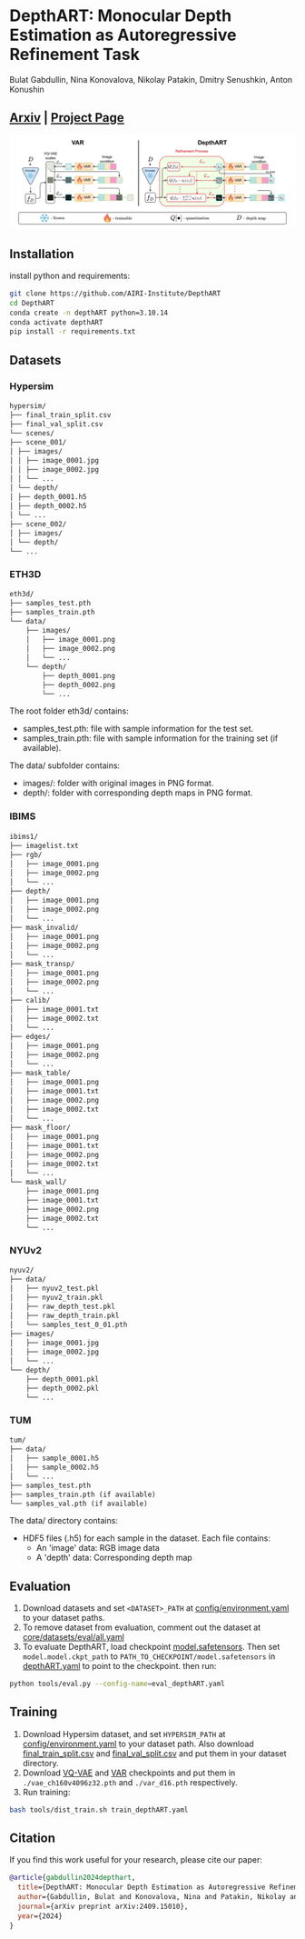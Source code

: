 # DepthART: Monocular Depth Estimation as Autoregressive Refinement Task
Bulat Gabdullin, Nina Konovalova, Nikolay Patakin, Dmitry Senushkin, Anton Konushin
## [Arxiv](https://arxiv.org/abs/2409.15010) | [Project Page](https://bulatko.github.io/DepthART.github.io/)

![depthart](assets/DepthART.png)

## Installation
install python and requirements:
```bash
git clone https://github.com/AIRI-Institute/DepthART
cd DepthART
conda create -n depthART python=3.10.14
conda activate depthART
pip install -r requirements.txt
```


## Datasets

### Hypersim
```
hypersim/
├── final_train_split.csv
├── final_val_split.csv
└── scenes/
├── scene_001/
│ ├── images/
│ │ ├── image_0001.jpg
│ │ ├── image_0002.jpg
│ │ └── ...
│ └── depth/
│ ├── depth_0001.h5
│ ├── depth_0002.h5
│ └── ...
├── scene_002/
│ ├── images/
│ └── depth/
└── ...
```


### ETH3D
```
eth3d/
├── samples_test.pth
├── samples_train.pth
└── data/
    ├── images/
    │   ├── image_0001.png
    │   ├── image_0002.png
    │   └── ...
    └── depth/
        ├── depth_0001.png
        ├── depth_0002.png
        └── ...
```
The root folder eth3d/ contains:
 - samples_test.pth: file with sample information for the test set.
 - samples_train.pth: file with sample information for the training set (if available).


The data/ subfolder contains:
 - images/: folder with original images in PNG format.
 - depth/: folder with corresponding depth maps in PNG format.



### IBIMS

```
ibims1/
├── imagelist.txt
├── rgb/
│   ├── image_0001.png
│   ├── image_0002.png
│   └── ...
├── depth/
│   ├── image_0001.png
│   ├── image_0002.png
│   └── ...
├── mask_invalid/
│   ├── image_0001.png
│   ├── image_0002.png
│   └── ...
├── mask_transp/
│   ├── image_0001.png
│   ├── image_0002.png
│   └── ...
├── calib/
│   ├── image_0001.txt
│   ├── image_0002.txt
│   └── ...
├── edges/
│   ├── image_0001.png
│   ├── image_0002.png
│   └── ...
├── mask_table/
│   ├── image_0001.png
│   ├── image_0001.txt
│   ├── image_0002.png
│   ├── image_0002.txt
│   └── ...
├── mask_floor/
│   ├── image_0001.png
│   ├── image_0001.txt
│   ├── image_0002.png
│   ├── image_0002.txt
│   └── ...
└── mask_wall/
    ├── image_0001.png
    ├── image_0001.txt
    ├── image_0002.png
    ├── image_0002.txt
    └── ...
```

### NYUv2
```
nyuv2/
├── data/
│   ├── nyuv2_test.pkl
│   ├── nyuv2_train.pkl
│   ├── raw_depth_test.pkl
│   ├── raw_depth_train.pkl
│   └── samples_test_0_01.pth
├── images/
│   ├── image_0001.jpg
│   ├── image_0002.jpg
│   └── ...
└── depth/
    ├── depth_0001.pkl
    ├── depth_0002.pkl
    └── ...
```

### TUM
```
tum/
├── data/
│   ├── sample_0001.h5
│   ├── sample_0002.h5
│   └── ...
├── samples_test.pth
├── samples_train.pth (if available)
└── samples_val.pth (if available)
```


The data/ directory contains:
  - HDF5 files (.h5) for each sample in the dataset. Each file contains:
    - An 'image' data: RGB image data
    - A 'depth' data: Corresponding depth map


## Evaluation
1. Download datasets and set `<DATASET>_PATH` at [config/environment.yaml](config/environment.yaml) to your dataset paths.
2. To remove dataset from evaluation, comment out the dataset at [core/datasets/eval/all.yaml](config/core/datasets/eval/all.yaml)
3. To evaluate DepthART, load checkpoint [model.safetensors](https://drive.google.com/file/d/11-G5lpT9OM0LQRoczW0Hb15akX300wpG/view?usp=sharing). Then set `model.model.ckpt_path` to `PATH_TO_CHECKPOINT/model.safetensors` in 
[depthART.yaml](depthart/depth-estimation/config/launch/eval/depthART.yaml) to point to the checkpoint.
then run:
```bash
python tools/eval.py --config-name=eval_depthART.yaml
```

## Training
1. Download Hypersim dataset, and set `HYPERSIM_PATH` at [config/environment.yaml](config/environment.yaml) to your dataset path. Also download [final_train_split.csv](final_train_split.csv) and [final_val_split.csv](final_val_split.csv) and put them in your dataset directory.
2. Download [VQ-VAE](https://huggingface.co/FoundationVision/var/resolve/main/vae_ch160v4096z32.pth) and [VAR](https://huggingface.co/FoundationVision/var/resolve/main/var_d16.pth) checkpoints and put them in `./vae_ch160v4096z32.pth` and `./var_d16.pth` respectively.
3. Run training:
```bash
bash tools/dist_train.sh train_depthART.yaml
```

## Citation
If you find this work useful for your research, please cite our paper:

```bibtex
@article{gabdullin2024depthart,
  title={DepthART: Monocular Depth Estimation as Autoregressive Refinement Task},
  author={Gabdullin, Bulat and Konovalova, Nina and Patakin, Nikolay and Senushkin, Dmitry and Konushin, Anton},
  journal={arXiv preprint arXiv:2409.15010},
  year={2024}
}
```